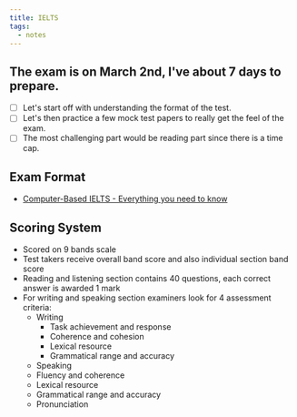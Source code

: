 ```yaml
---
title: IELTS
tags:
  - notes
---
```


## The exam is on March 2nd, I've about 7 days to prepare.

- [ ] Let's start off with understanding the format of the test.
- [ ] Let's then practice a few mock test papers to really get the feel of the exam.
- [ ] The most challenging part would be reading part since there is a time cap.

## Exam Format

- [Computer-Based IELTS - Everything you need to know
](https://www.youtube.com/watch?v=33UcFNeQS_4)

## Scoring System

- Scored on 9 bands scale
- Test takers receive overall band score and also individual section band score
- Reading and listening section contains 40 questions, each correct answer is awarded 1 mark
- For writing and speaking section examiners look for 4 assessment criteria:
  - Writing
    -  Task achievement and response
    -  Coherence and cohesion
    -  Lexical resource
    -  Grammatical range and accuracy
  -  Speaking
    -  Fluency and coherence
    -  Lexical resource
    -  Grammatical range and accuracy
    -  Pronunciation

